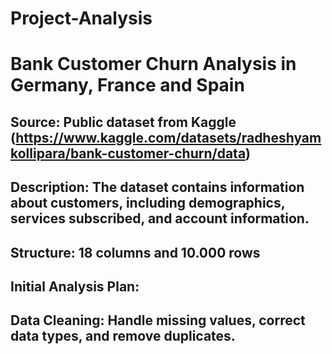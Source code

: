 # Project-Analysis
# Bank Customer Churn Analysis in Germany, France and Spain
## Source: Public dataset from Kaggle (https://www.kaggle.com/datasets/radheshyamkollipara/bank-customer-churn/data)

## Description: The dataset contains information about customers, including demographics, services subscribed, and account information.

## Structure: 18 columns and 10.000 rows

## Initial Analysis Plan:

## Data Cleaning: Handle missing values, correct data types, and remove duplicates.

